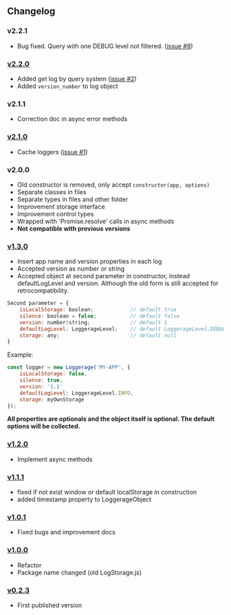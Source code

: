 ## Changelog

### v2.2.1

* Bug fixed. Query with one DEBUG level not filtered. ([issue #9](https://github.com/lmfresneda/loggerage/issues/9))

### [v2.2.0](https://github.com/lmfresneda/loggerage/releases/tag/2.2.0)

* Added get log by query system ([issue #2](https://github.com/lmfresneda/loggerage/issues/2))
* Added `version_number` to log object

### v2.1.1

* Correction doc in async error methods

### [v2.1.0](https://github.com/lmfresneda/loggerage/releases/tag/2.1.0)

* Cache loggers ([issue #1](https://github.com/lmfresneda/loggerage/issues/1))

### v2.0.0

* Old constructor is removed, only accept `constructor(app, options)`
* Separate classes in files
* Separate types in files and other folder
* Improvement storage interface
* Improvement control types
* Wrapped with 'Promise.resolve' calls in async methods
* **Not compatible with previous versions**

### [v1.3.0](https://github.com/lmfresneda/loggerage/releases/tag/1.3.0)

* Insert app name and version properties in each log
* Accepted version as number or string
* Accepted object at second parameter in constructor, instead defaultLogLevel and version. Although the old form is still accepted for retrocompatibility.

```javascript
Second parameter = {
    isLocalStorage: boolean;            // default true
    silence: boolean = false;           // default false
    version: number|string;             // default 1
    defaultLogLevel: LoggerageLevel;    // default LoggerageLevel.DEBUG;
    storage: any;                       // default null
}
```

Example:

```javascript
const logger = new Loggerage('MY-APP', {
    isLocalStorage: false,
    silence: true,
    version: '1.1'
    defaultLogLevel: LoggerageLevel.INFO,
    storage: myOwnStorage
});
```

**All properties are optionals and the object itself is optional. The default options will be collected.**

### [v1.2.0](https://github.com/lmfresneda/loggerage/releases/tag/1.2.0)

* Implement async methods

### [v1.1.1](https://github.com/lmfresneda/loggerage/releases/tag/1.1.1)

* fixed if not exist window or default localStorage in construction
* added timestamp property to LoggerageObject

### [v1.0.1](https://github.com/lmfresneda/loggerage/releases/tag/1.0.1)

* Fixed bugs and improvement docs

### [v1.0.0](https://github.com/lmfresneda/loggerage/releases/tag/1.0.0)

* Refactor
* Package name changed (old LogStorage.js)

### [v0.2.3](https://github.com/lmfresneda/loggerage/releases/tag/0.2.3)

* First published version
